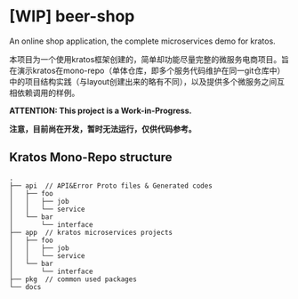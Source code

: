 # [WIP] beer-shop
An online shop application, the complete microservices demo for kratos.

本项目为一个使用kratos框架创建的，简单却功能尽量完整的微服务电商项目。旨在演示kratos在mono-repo（单体仓库，即多个服务代码维护在同一git仓库中）中的项目结构实践（与layout创建出来的略有不同），以及提供多个微服务之间互相依赖调用的样例。

**ATTENTION: This project is a Work-in-Progress.**

**注意，目前尚在开发，暂时无法运行，仅供代码参考。**

## Kratos Mono-Repo structure
```
.
├── api  // API&Error Proto files & Generated codes
│   ├── foo
│   │   ├── job
│   │   └── service
│   └── bar
│       └── interface
├── app  // kratos microservices projects
│   ├── foo
│   │   ├── job
│   │   └── service
│   └── bar
│       └── interface
├── pkg  // common used packages
└── docs

```
